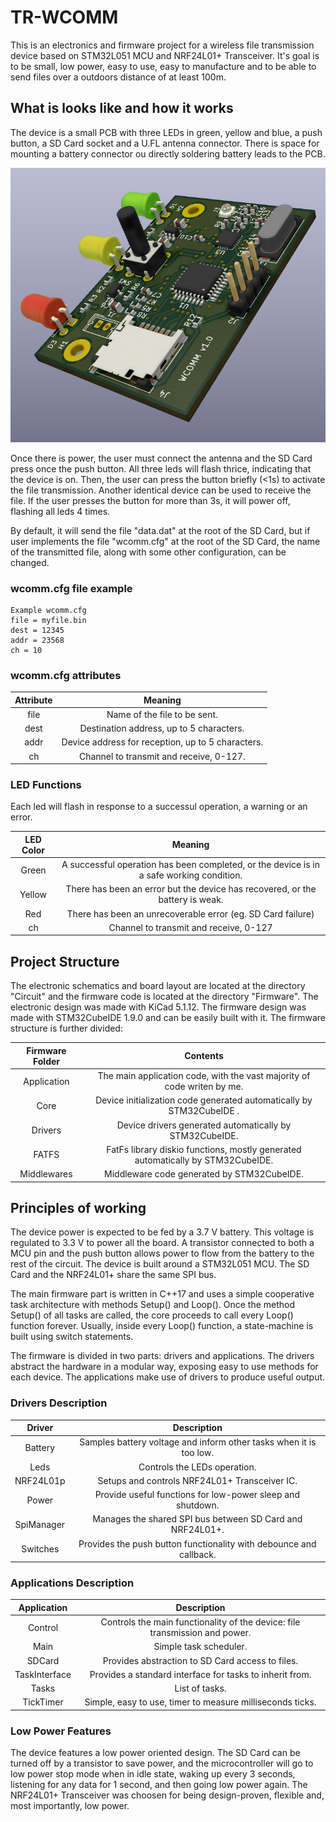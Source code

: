 # TR-WCOMM
This is an electronics and firmware project for a wireless file transmission device based on STM32L051 MCU and NRF24L01+ Transceiver. It's goal is to be small, low power, easy to use, easy to manufacture and to be able to send files over a outdoors distance of at least 100m. 


## What is looks like and how it works

The device is a small PCB with three LEDs in green, yellow and blue, a push button, a SD Card socket and a U.FL antenna connector. There is space for mounting a battery connector ou  directly soldering battery leads to the PCB.

![](./Doc/board-render.png)

Once there is power, the user must connect the antenna and the SD Card press once the push button. All three leds will flash thrice, indicating that the device is on. Then, the user can press the button briefly (<1s) to activate the file transmission. Another identical device can be used to receive the file. If the user presses the button for more than 3s, it will power off, flashing all leds 4 times.

By default, it will send the file "data.dat" at the root of the SD Card, but if user implements the file "wcomm.cfg" at the root of the SD Card, the name of the transmitted file, along with some other configuration, can be changed.

### wcomm.cfg file example

```
Example wcomm.cfg
file = myfile.bin
dest = 12345
addr = 23568
ch = 10
```

### wcomm.cfg attributes

|Attribute  |Meaning                                            |
|:---------:|:-------------------------------------------------:|
|file       |Name of the file to be sent.                       |
|dest       |Destination address, up to 5 characters.           |
|addr       |Device address for reception, up to 5 characters.  |
|ch         |Channel to transmit and receive, 0-127.            |

### LED Functions

Each led will flash in response to a successul operation, a warning or an error.

|LED Color  |Meaning                                                                                  |
|:---------:|:---------------------------------------------------------------------------------------:|
|Green      |A successful operation has been completed, or the device is in a safe working condition. |
|Yellow     |There has been an error but the device has recovered, or the battery is weak.            |
|Red        |There has been an unrecoverable error (eg. SD Card failure)                              |
|ch         |Channel to transmit and receive, 0-127             |

## Project Structure

The electronic schematics and board layout are located at the directory "Circuit" and the firmware code is located at the directory "Firmware". The electronic design was made with KiCad 5.1.12. The firmware design was made with STM32CubeIDE 1.9.0 and can be easily built with it. The firmware structure is further divided:

|Firmware Folder| Contents                                                                               |
|:-------------:|:--------------------------------------------------------------------------------------:|
|Application    |The main application code, with the vast majority of code writen by me.                 |
|Core           |Device initialization code generated automatically by STM32CubeIDE  .                   |
|Drivers        |Device drivers generated automatically by STM32CubeIDE.                                 |
|FATFS          |FatFs library diskio functions, mostly generated automatically by STM32CubeIDE.         |
|Middlewares    |Middleware code generated by STM32CubeIDE.                                              |

## Principles of working

The device power is expected to be fed by a 3.7 V battery. This voltage is regulated to 3.3 V to power all the board. A transistor connected to both a MCU pin and the push button allows power to flow from the battery to the rest of the circuit. The device is built around a STM32L051 MCU. The SD Card and the NRF24L01+ share the same SPI bus.

The main firmware part is written in C++17 and uses a simple cooperative task architecture with methods Setup() and Loop(). Once the method Setup() of all tasks are called, the core proceeds to call every Loop() function forever. Usually, inside every Loop() function, a state-machine is built using switch statements.

The firmware is divided in two parts: drivers and applications. The drivers abstract the hardware in a modular way, exposing easy to use methods for each device. The applications make use of drivers to produce useful output.

### Drivers Description

|Driver         | Description                                                                            |
|:-------------:|:--------------------------------------------------------------------------------------:|
|Battery        |Samples battery voltage and inform other tasks when it is too low.                      |
|Leds           |Controls the LEDs operation.                                                            |
|NRF24L01p      |Setups and controls NRF24L01+ Transceiver IC.                                           |
|Power          |Provide useful functions for low-power sleep and shutdown.                              |
|SpiManager     |Manages the shared SPI bus between SD Card and NRF24L01+.                               |
|Switches       |Provides the push button functionality with debounce and callback.                      |

### Applications Description

|Application    | Description                                                                            |
|:-------------:|:--------------------------------------------------------------------------------------:|
|Control        |Controls the main functionality of the device: file transmission and power.             |
|Main           |Simple task scheduler.                                                                  |
|SDCard         |Provides abstraction to SD Card access to files.                                        |
|TaskInterface  |Provides a standard interface for tasks to inherit from.                                |
|Tasks          |List of tasks.                                                                          |
|TickTimer      |Simple, easy to use, timer to measure milliseconds ticks.                               |

### Low Power Features

The device features a low power oriented design. The SD Card can be turned off by a transistor to save power, and the microcontroller will go to low power stop mode when in idle state, waking up every 3 seconds, listening for any data for 1 second, and then going low power again. The NRF24L01+ Transceiver was choosen for being design-proven, flexible and, most importantly, low power.


